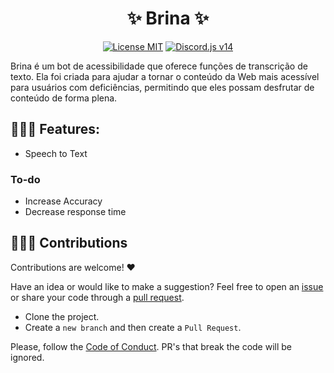 <h1 align="center">
✨ Brina ✨
</h1>

<p align="center">
<a href="https://github.com/ashtrindade/altbichinhos/blob/main/LICENSE.md"><img alt="License MIT" src="https://img.shields.io/badge/license-GPL--3.0-blue"></a> 
<a href="https://github.com/discordjs/guide"><img alt="Discord.js v14" src="https://img.shields.io/badge/Discord.js-v14-7289da"><a/>
</p>

Brina é um bot de acessibilidade que oferece funções de transcrição de texto. Ela foi criada para ajudar a tornar o conteúdo da Web mais acessível para usuários com deficiências, permitindo que eles possam desfrutar de conteúdo de forma plena.

## 👩🏽‍🎓 Features:

- Speech to Text

### To-do

- Increase Accuracy
- Decrease response time

## 💁🏽‍♀️ Contributions
Contributions are welcome! ♥

Have an idea or would like to make a suggestion? Feel free to open an [issue](https://github.com/ashtrindade/brina/issues) or share your code through a [pull request](https://github.com/ashtrindade/brina/pulls).

- Clone the project. 
- Create a `new branch` and then create a `Pull Request`.

Please, follow the [Code of Conduct](https://github.com/ashtrindade/brina/blob/main/CODE_OF_CONDUCT.md). PR's that break the code will be ignored.